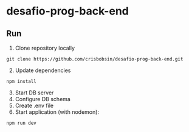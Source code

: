 # desafio-prog-back-end

## Run

1. Clone repository locally
```
git clone https://github.com/crisbobsin/desafio-prog-back-end.git
```
2. Update dependencies
```
npm install
```
3. Start DB server
4. Configure DB schema
5. Create .env file
6. Start application (with nodemon):
```
npm run dev
```